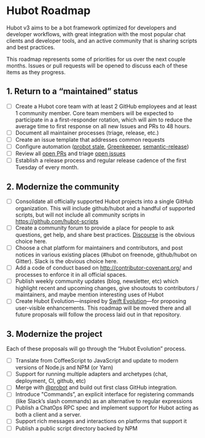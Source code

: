 # Hubot Roadmap

Hubot v3 aims to be a bot framework optimized for developers and developer workflows, with great integration with the most popular chat clients and developer tools, and an active community that is sharing scripts and best practices.

This roadmap represents some of priorities for us over the next couple months. Issues or pull requests will be opened to discuss each of these items as they progress.

## 1. Return to a “maintained” status

- [ ] Create a Hubot core team with at least 2 GitHub employees and at least 1 community member. Core team members will be expected to participate in a a first-responder rotation, which will aim to reduce the average time to first response on all new Issues and PRs to 48 hours.
- [ ] Document all maintainer processes (triage, release, etc.)
- [ ] Create an issue template that addresses common requests
- [ ] Configure automation ([probot stale](https://github.com/probot/stale), [Greenkeeper](https://greenkeeper.io/), [semantic-release](https://github.com/semantic-release/semantic-release))
- [ ] Review all [open PRs](https://github.com/github/hubot/pulls) and triage [open issues](https://github.com/github/hubot/issues)
- [ ] Establish a release process and regular release cadence of the first Tuesday of every month.

## 2. Modernize the community

- [ ] Consolidate all officially supported Hubot projects into a single GitHub organization. This will include github/hubot and a handful of supported scripts, but will not include all community scripts in https://github.com/hubot-scripts
- [ ] Create a community forum to provide a place for people to ask questions, get help, and share best practices. [Discourse](https://www.discourse.org/) is the obvious choice here.
- [ ] Choose a chat platform for maintainers and contributors, and post notices in various existing places (#hubot on freenode, github/hubot on Gitter). Slack is the obvious choice here.
- [ ] Add a code of conduct based on http://contributor-covenant.org/ and processes to enforce it in all official spaces.
- [ ] Publish weekly community updates (blog, newsletter, etc) which highlight recent and upcoming changes, give shoutouts to contributors / maintainers, and maybe mention interesting uses of Hubot
- [ ] Create Hubot Evolution—inspired by [Swift Evolution](https://github.com/apple/swift-evolution)—for proposing user-visible enhancements. This roadmap will be moved there and all future proposals will follow the process laid out in that repository.

## 3. Modernize the project

Each of these proposals will go through the “Hubot Evolution” process.

- [ ] Translate from CoffeeScript to JavaScript and update to modern versions of Node.js and NPM (or Yarn)
- [ ] Support for running multiple adapters and archetypes (chat, deployment, CI, github, etc)
- [ ] Merge with [@probot](https://github.com/probot) and build out first class GitHub integration.
- [ ] Introduce "Commands”, an explicit interface for registering commands (like Slack’s slash commands) as an alternative to regular expressions
- [ ] Publish a ChatOps RPC spec and implement support for Hubot acting as both a client and a server.
- [ ] Support rich messages and interactions on platforms that support it
- [ ] Publish a public script directory backed by NPM

